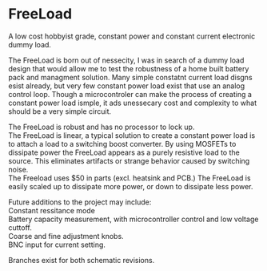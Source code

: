 # FreeLoad
A low cost hobbyist grade, constant power and constant current electronic dummy load.

The FreeLoad is born out of nessecity, I was in search of a dummy load design that would allow me to test the robustness of a home built battery pack and managment solution.  Many simple constatnt current load disgns esist already, but very few constant power load exist that use an analog control loop.  Though a microcontroler can make the process of creating a constant power load ismple, it ads unessecary cost and complexity to what should be a very simple circuit.  

The FreeLoad is robust and has no processor to lock up.  
The FreeLoad is linear, a typical solution to create a constant power load is to attach a load to a switching boost converter.  By using MOSFETs to dissipate power the FreeLoad appears as a purely resistive load to the source.  This eliminates artifacts or strange behavior caused by switching noise.   
The Freeload uses $50 in parts (excl. heatsink and PCB.)
The FreeLoad is easily scaled up to dissipate more power, or down to dissipate less power. 


Future additions to the project may include:  
Constant ressitance mode  
Battery capacity measurement, with microcontroller control and low voltage cuttoff.   
Coarse and fine adjustment knobs.  
BNC input for current setting.  

Branches exist for both schematic revisions.  

